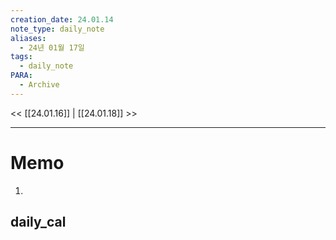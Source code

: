 ```yaml
---
creation_date: 24.01.14
note_type: daily_note
aliases:
  - 24년 01월 17일
tags:
  - daily_note
PARA:
  - Archive
---
```

<< [[24.01.16]] | [[24.01.18]] >>

---

# Memo
1.  

## daily_cal